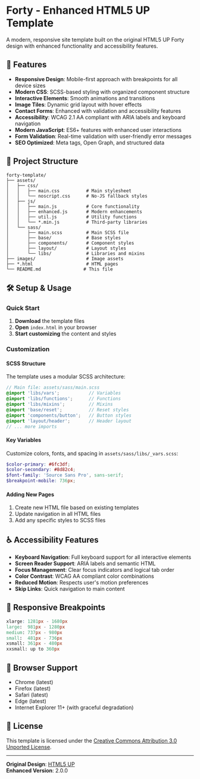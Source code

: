 # Forty - Enhanced HTML5 UP Template

A modern, responsive site template built on the original HTML5 UP Forty design with enhanced functionality and accessibility features.

## 🚀 Features

- **Responsive Design**: Mobile-first approach with breakpoints for all device sizes
- **Modern CSS**: SCSS-based styling with organized component structure
- **Interactive Elements**: Smooth animations and transitions
- **Image Tiles**: Dynamic grid layout with hover effects
- **Contact Forms**: Enhanced with validation and accessibility features
- **Accessibility**: WCAG 2.1 AA compliant with ARIA labels and keyboard navigation
- **Modern JavaScript**: ES6+ features with enhanced user interactions
- **Form Validation**: Real-time validation with user-friendly error messages
- **SEO Optimized**: Meta tags, Open Graph, and structured data

## 📁 Project Structure

```
forty-template/
├── assets/
│   ├── css/
│   │   ├── main.css          # Main stylesheet
│   │   └── noscript.css      # No-JS fallback styles
│   ├── js/
│   │   ├── main.js           # Core functionality
│   │   ├── enhanced.js       # Modern enhancements
│   │   ├── util.js           # Utility functions
│   │   └── *.min.js          # Third-party libraries
│   └── sass/
│       ├── main.scss         # Main SCSS file
│       ├── base/             # Base styles
│       ├── components/       # Component styles
│       ├── layout/           # Layout styles
│       └── libs/             # Libraries and mixins
├── images/                   # Image assets
├── *.html                    # HTML pages
└── README.md                # This file
```

## 🛠️ Setup & Usage

### Quick Start

1. **Download** the template files
2. **Open** `index.html` in your browser
3. **Start customizing** the content and styles

### Customization

#### SCSS Structure
The template uses a modular SCSS architecture:

```scss
// Main file: assets/sass/main.scss
@import 'libs/vars';           // Variables
@import 'libs/functions';      // Functions
@import 'libs/mixins';         // Mixins
@import 'base/reset';          // Reset styles
@import 'components/button';   // Button styles
@import 'layout/header';       // Header layout
// ... more imports
```

#### Key Variables
Customize colors, fonts, and spacing in `assets/sass/libs/_vars.scss`:

```scss
$color-primary: #6fc3df;
$color-secondary: #8d82c4;
$font-family: 'Source Sans Pro', sans-serif;
$breakpoint-mobile: 736px;
```

#### Adding New Pages
1. Create new HTML file based on existing templates
2. Update navigation in all HTML files
3. Add any specific styles to SCSS files

## ♿ Accessibility Features

- **Keyboard Navigation**: Full keyboard support for all interactive elements
- **Screen Reader Support**: ARIA labels and semantic HTML
- **Focus Management**: Clear focus indicators and logical tab order
- **Color Contrast**: WCAG AA compliant color combinations
- **Reduced Motion**: Respects user's motion preferences
- **Skip Links**: Quick navigation to main content

## 📱 Responsive Breakpoints

```scss
xlarge: 1281px - 1680px
large:  981px - 1280px
medium: 737px - 980px
small:  481px - 736px
xsmall: 361px - 480px
xxsmall: up to 360px
```

## 🔧 Browser Support

- Chrome (latest)
- Firefox (latest)
- Safari (latest)
- Edge (latest)
- Internet Explorer 11+ (with graceful degradation)

## 📄 License

This template is licensed under the [Creative Commons Attribution 3.0 Unported License](http://creativecommons.org/licenses/by/3.0/).

---

**Original Design**: [HTML5 UP](https://html5up.net)  
**Enhanced Version**: 2.0.0
